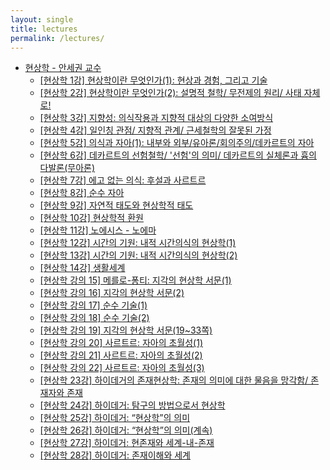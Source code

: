 ```yaml
---
layout: single
title: lectures
permalink: /lectures/
---
```


<ul>
<li>
	<a href="https://youtube.com/playlist?list=PLQw_vhPNrnImT5NMIzAkD5mC1siHzbEK4&si=QK45_Y3jkfTO52ef">
		현상학 - 안세권 교수
	</a>
	<ul>
	<li>
		<a href="https://youtu.be/nCLTdhAV2Bc?si=CzYnfg-WG4Toqia6">
		[현상학 1강] 현상학이란 무엇인가(1): 현상과 경험, 그리고 기술
		</a>
	</li>
	<li>
		<a href="https://youtu.be/qondLLQ_PCY?si=KFt6l8AsJ0Bo9mpT">
		[현상학 2강] 현상학이란 무엇인가(2): 설명적 철학/ 무전제의 원리/ 사태 자체로!
		</a>
	</li>
	<li>
		<a href="https://youtu.be/kLWDOnBGaUo?si=2k5Y3L9pNQiXtQLp">
		[현상학 3강] 지향성: 의식작용과 지향적 대상의 다양한 소여방식
		</a>
	</li>
	<li>
		<a href="https://youtu.be/0gjB-6W3mts?si=7g7mNo1R31dx4Xmq">
		[현상학 4강] 일인칭 관점/ 지향적 관계/ 근세철학의 잘못된 가정
		</a>
	</li>
	<li>
		<a href="https://youtu.be/f1ndgf-h-54?si=mPSlc8jATNnlAFts">
		[현상학 5강] 의식과 자아(1): 내부와 외부/유아론/회의주의/데카르트의 자아
		</a>
	</li>
	<li>
		<a href="https://youtu.be/TKTXOJufEEU?si=LgLgBohX5nQvTRLX">
		[현상학 6강] 데카르트의 선험철학/ '선험'의 의미/ 데카르트의 실체론과 흄의 다발론(무아론)
		</a>
	</li>
	<li>
		<a href="https://youtu.be/tRONi0RzHAI?si=z_TKyABJqxV_Hy4y">
		[현상학 7강] 에고 없는 의식: 후설과 사르트르
		</a>
	</li>
	<li>
		<a href="https://youtu.be/qCiaV4SRkXQ?si=Guj9SOsa7zH7tyWf">
		[현상학 8강] 순수 자아
		</a>
	</li>
	<li>
		<a href="https://youtu.be/B71OQ4JVR_4?si=Jf0lpPtx7HdHnPI0">
		[현상학 9강] 자연적 태도와 현상학적 태도
		</a>
	</li>
	<li>
		<a href="https://youtu.be/yeltO_bFGpQ?si=PmzFv-PV3_rsywWL">
		[현상학 10강] 현상학적 환원
		</a>
	</li>
	<li>
		<a href="https://youtu.be/BYHyekNismA?si=zImOmu1ucot8DqEj">
		[현상학 11강] 노에시스 - 노에마
		</a>
	</li>
	<li>
		<a href="https://youtu.be/smw98J63Z7o?si=MDXwVfWGOvSPn7Sj">
		[현상학 12강] 시간의 기원: 내적 시간의식의 현상학(1)
		</a>
	</li>
	<li>
		<a href="https://youtu.be/_V6r-uoxu2g?si=XapUNMdr1h0yG3HM">
		[현상학 13강] 시간의 기원: 내적 시간의식의 현상학(2)
		</a>
	</li>
	<li>
		<a href="https://youtu.be/jSvIhGWpBfY?si=xoh6v9QgpgF7KT7m">
		[현상학 14강] 생활세계
		</a>
	</li>
	<li>
		<a href="https://youtu.be/dHzyHFJtPv4?si=-zDg6zWMZw6VcxlJ">
		[현상학 강의 15] 메를로-퐁티: 지각의 현상학 서문(1)
		</a>
	</li>
	<li>
		<a href="https://youtu.be/rtcTlw0tl-g?si=3DlVsidXpTYyKQXb">
		[현상학 강의 16] 지각의 현상학 서문(2)
		</a>
	</li>
	<li>
		<a href="https://youtu.be/VhZbEw9R6lU?si=juUSI-ziUZiemyws">
		[현상학 강의 17] 순수 기술(1)
		</a>
	</li>
	<li>
		<a href="https://youtu.be/qotuveaGKiI?si=Wxxl0a8-Z61ky0ji">
		[현상학 강의 18] 순수 기술(2)
		</a>
	</li>
	<li>
		<a href="https://youtu.be/2TC6ncNV20o?si=SgbIaajJlAeXg0Vx">
		[현상학 강의 19] 지각의 현상학 서문(19~33쪽)
		</a>
	</li>
	<li>
		<a href="https://youtu.be/cbmtXWLEvC0?si=T6HlWdR-FRrd6Hg3">
		[현상학 강의 20] 사르트르: 자아의 초월성(1)
		</a>
	</li>
	<li>
		<a href="https://youtu.be/SbVeQSLvNbc?si=7O6gF_G88R4cSed8">
		[현상학 강의 21] 사르트르: 자아의 초월성(2)
		</a>
	</li>
	<li>
		<a href="https://youtu.be/-DhLMIZK5zc?si=MDNgeLfEKueIiNTF">
		[현상학 강의 22] 사르트르: 자아의 초월성(3)
		</a>
	</li>
	<li>
		<a href="https://youtu.be/1BTgZCRDK74?si=s5NEnFpRExpP4RMS">
		[현상학 23강] 하이데거의 존재현상학: 존재의 의미에 대한 물음을 망각함/ 존재자와 존재
		</a>
	</li>
	<li>
		<a href="https://youtu.be/qqXO7VOvMHk?si=NzXsKCykHKHeBv-A">
		[현상학 24강] 하이데거: 탐구의 방법으로서 현상학
		</a>
	</li>
	<li>
		<a href="https://youtu.be/XIwIEAT22kI?si=MD6uSGUO_-jvw5zi">
		[현상학 25강] 하이데거: “현상학”의 의미
		</a>
	</li>
	<li>
		<a href="https://youtu.be/IHVvyX3QTOU?si=SRe9o06y6BCb_sHj">
		[현상학 26강] 하이데거: “현상학”의 의미(계속)
		</a>
	</li>
	<li>
		<a href="https://youtu.be/JwL5Z1Ttcz0?si=uqNQFvmL1jWlA84s">
		[현상학 27강] 하이데거: 현존재와 세계-내-존재
		</a>
	</li>
	<li>
		<a href="https://youtu.be/nJZRTMdRqGg?si=gUF-cwRRMLdLkuT-">
		[현상학 28강] 하이데거: 존재이해와 세계
		</a>
	</li>
	</ul>
</li>
</ul>
